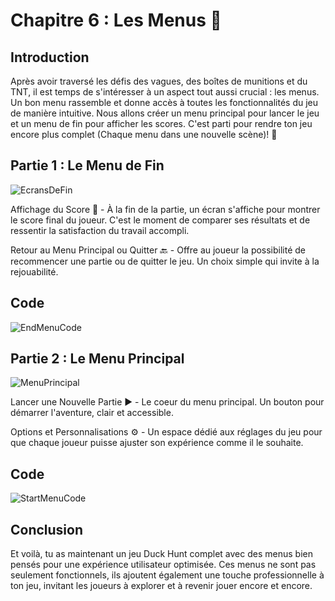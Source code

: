 # Chapitre 6 : Les Menus 📝
## Introduction
Après avoir traversé les défis des vagues, des boîtes de munitions et du TNT, il est temps de s'intéresser à un aspect tout aussi crucial : les menus. Un bon menu rassemble et donne accès à toutes les fonctionnalités du jeu de manière intuitive. Nous allons créer un menu principal pour lancer le jeu et un menu de fin pour afficher les scores. C'est parti pour rendre ton jeu encore plus complet (Chaque menu dans une nouvelle scène)! 🚀

## Partie 1 : Le Menu de Fin

![EcransDeFin](Création-Du-Jeu/Images/EcransDeFin.png)

Affichage du Score 🎯 - À la fin de la partie, un écran s'affiche pour montrer le score final du joueur. C'est le moment de comparer ses résultats et de ressentir la satisfaction du travail accompli.

Retour au Menu Principal ou Quitter 🔙 - Offre au joueur la possibilité de recommencer une partie ou de quitter le jeu. Un choix simple qui invite à la rejouabilité.

## Code 

![EndMenuCode](Création-Du-Jeu/Images/EndMenuCode.png)

## Partie 2 : Le Menu Principal

![MenuPrincipal](Création-Du-Jeu/Images/MenuPrincipal.png)

Lancer une Nouvelle Partie ▶️ - Le coeur du menu principal. Un bouton pour démarrer l'aventure, clair et accessible.

Options et Personnalisations ⚙️ - Un espace dédié aux réglages du jeu pour que chaque joueur puisse ajuster son expérience comme il le souhaite.

## Code 

![StartMenuCode](Création-Du-Jeu/Images/StartMenuCode.png)

## Conclusion

Et voilà, tu as maintenant un jeu Duck Hunt complet avec des menus bien pensés pour une expérience utilisateur optimisée. Ces menus ne sont pas seulement fonctionnels, ils ajoutent également une touche professionnelle à ton jeu, invitant les joueurs à explorer et à revenir jouer encore et encore.

